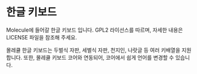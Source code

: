 한글 키보드
===============

Molecule에 들어갈 한글 키보드 입니다.
GPL2 라이선스를 따르며, 자세한 내용은 LICENSE 파일을 참조해 주세요.

몰레큘 한글 키보드는 두벌식 자판, 세벌식 자판, 천지인, 나랏글 등 여러 키배열을 지원합니다.
또한, 몰레큘 키보드 코어와 연동되어, 코어에서 쉽게 언어를 변경할 수 있습니다.
